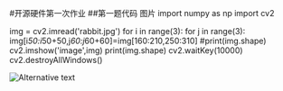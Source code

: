 #开源硬件第一次作业
##第一题代码 图片
import numpy as np
import cv2


img = cv2.imread('rabbit.jpg')
for i in range(3):
    for j in range(3):
        img[i*50:i*50+50,j*60:j*60+60]=img[160:210,250:310]
#print(img.shape)
cv2.imshow('image',img)
print(img.shape)
cv2.waitKey(10000)
cv2.destroyAllWindows()

![Alternative text](D:\opencv教程\homework1_1_img.jpg"homework1_1_img")
